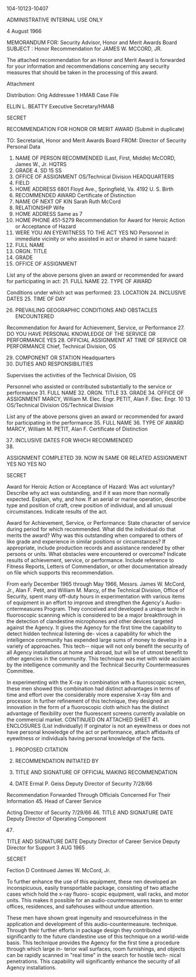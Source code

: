 104-10123-10407

ADMINISTRATIVE
INTERNAL USE ONLY

4 August 1966

MEMORANDUM FOR: Security Advisor, Honor and Merit Awards Board
SUBJECT : Honor Recommendation for JAMES W. MCCORD, JR.

The attached recommendation for an Honor and Merit Award is
forwarded for your information and recommendations concerning any
security measures that should be taken in the processing of this
award.

Attachment

Distribution:
Orig Addressee
1 HMAB Case File

ELLIN L. BEATTY
Executive Secretary/HMAB

SECRET

RECOMMENDATION FOR HONOR OR MERIT AWARD
(Submit in duplicate)

TO: Secretariat, Honor and Merit Awards Board
FROM: Director of Security
Personal Data
1. NAME OF PERSON RECOMMENDED (Last, First, Middle)
McCORD, James W., Jr.
HQTRS
3. GRADE 4. SD
15 SS
5. OFFICE OF ASSIGNMENT
OS/Technical Division
HEADQUARTERS
6. FIELD
7. HOME ADDRESS
6801 Floyd Ave., Springfield, Va. 4192 U. S. Birth
10. RECOMMENDED AWARD
Certificate of Distinction
12. NAME OF NEXT OF KIN
Sarah Ruth McCord
13. RELATIONSHIP
Wife
14. HOME ADDRESS
Same as 7
15. HOME PHONE
451-5279
Recommendation for Award for Heroic Action or Acceptance of Hazard
16. WERE YOU AN EYEWITNESS TO THE ACT
YES
NO
Personnel in immediate vicinity or who assisted in act or shared in same hazard:
17. FULL NAME
18. ORGN. TITLE
19. GRADE
20. OFFICE OF ASSIGNMENT

List any of the above persons given an award or recommended for award for participating in act:
21. FULL NAME
22. TYPE OF AWARD

Conditions under which act was performed:
23. LOCATION
24. INCLUSIVE DATES
25. TIME OF DAY

26. PREVAILING GEOGRAPHIC CONDITIONS AND OBSTACLES ENCOUNTERED

Recommendation for Award for Achievement, Service, or Performance
27. DO YOU HAVE PERSONAL KNOWLEDGE OF THE SERVICE OR PERFORMANCE YES
28. OFFICIAL ASSIGNMENT AT TIME OF SERVICE OR PERFORMANCE
Chief, Technical Division, OS

29. COMPONENT OR STATION
Headquarters
30. DUTIES AND RESPONSIBILITIES

Supervises the activities of the Technical Division, OS

Personnel who assisted or contributed substantially to the service or performance
31. FULL NAME
32. ORGN. TITLE
33. GRADE
34. OFFICE OF ASSIGNMENT
MARCY, William M.
Elec. Engr.
PETIT, Alan F.
Elec. Engr.
10
13
OS/Technical Division
OS/Technical Division

List any of the above persons given an award or recommended for award for participating in the performance
35. FULL NAME
36. TYPE OF AWARD
MARCY, William M.
PETIT, Alan F.
Certificate of Distinction

37. INCLUSIVE DATES FOR WHICH RECOMMENDED
38.
ASSIGNMENT COMPLETED
39. NOW IN SAME OR RELATED ASSIGNMENT
YES
NO
YES
NO

SECRET

Award for Heroic Action or Acceptance of Hazard: Was act voluntary? Describe why act was outstanding, and if it was more than normally expected. Explain, why, and how. If an aerial or marine operation, describe type and position of craft, crew position of individual, and all unusual circumstances. Indicate results of the act.

Award for Achievement, Service, or Performance: State character of service during period for which recommended. What did the individual do that merits the award? Why was this outstanding when compared to others of like grade and experience in similar positions or circumstances? If appropriate, include production records and assistance rendered by other persons or units. What obstacles were encountered or overcome? Indicate results of achievement, service, or performance. Include reference to Fitness Reports, Letters of Commendation, or other documentation already on file which supports this recommendation.

From early December 1965 through May 1966, Messrs. James W. McCord,
Jr., Alan F. Petit, and William M. Marcy, of the Technical Division,
Office of Security, spent many off-duty hours in experimentation with
various items of equipment in an effort to improve and strengthen the
Agency's Audio-cntermeasures Program. They conceived and developed
a unique techr in fluoroscopic scanning which is considered to be
a major breakthrough in the detection of clandestine microphones and
other devices targeted against the Agency. It gives the Agency for
the first time the capability to detect hidden technical listening de-
vices a capability for which the intelligence community has expended
large sums of money to develop in a variety of approaches. This tech--
nique will not only benefit the security of all Agency installations
at home and abroad, but will be of utmost benefit to other agencies
in the community. This technique was met with wide acclaim by the
intelligence community and the Technical Security Countermeasures
Committee.

In experimenting with the X-ray in combination with a fluoroscopic
screen, these men showed this combination had distinct advantages in
terms of time and effort over the considerably more expensive X-ray
film and processor. In further refinement of this technique, they
designed an innovation in the form of a fluoroscopic cloth which has
the distinct advantage of flexibility over the fluorescent screens
currently available on the commercial market.
CONTINUED ON ATTACHED SHEET
41. ENCLOSURES (List individually) If orginator is not an eyewitness or does not have personal knowledge of the act or performance,
attach affidavits of eyewitness or individuals having personal knowledge of the facts.
1. PROPOSED CITATION

42. RECOMMENDATION INITIATED BY
43. TITLE AND SIGNATURE OF OFFICIAL MAKING
RECOMMENDATION
44. DATE
Ermal P. Geiss
Deputy Director of Security
7/28/66

Recommendation Forwarded Through Officials Concerned For Their Information
45.
Head of
Career Service

Acting Director of Security
7/29/66
46.
TITLE AND SIGNATURE
DATE
Deputy Director of Operating Component

47.
TITLE AND SIGNATURE
DATE
Deputy Director of Career Service
Deputy Director for Support
3 AUG 1965

SECRET

Fection D Continued
James W. McCord, Jr.

To further enhance the use of this equipment, these
nen developed an inconspicuous, easily transportable package,
consisting of two attache cases which hold the x-ray fluoro-
scopic equipment, wall racks, and motor units. This makes it
possible for an audio-countermeasures team to enter offices,
residences, and safehouses without undue attention.

These men have shown great ingenuity and resourcefulness
in the application and development of this audio-countermeasure.
technique. Through their further efforts in package design they
contributed significantly to the future clandestine use of this
technique on a world-wide basis. This technique provides the
Agency for the first time a procedure through which large in-
terior wall surfaces, room furnishings, and objects can be
rapidly scanned in "real time" in the search for hostile tech-
nical penetrations. This capability will significantly enhance
the security of all Agency installations.
